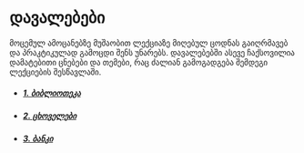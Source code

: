 # დავალებები

მოცემულ ამოცანებზე მუშაობით ლექციაზე მიღებულ ცოდნას გაიღრმავებ და პრაკტიკულად გამოცდი შენს უნარებს. დავალებებში ასევე ჩაქსოვილია დამატებითი ცნებები და თემები, რაც ძალიან გამოგადგება შემდეგი ლექციების შესწავლაში.

- ##### [1. ბიბლიოთეკა](./library.md)
- ##### [2. ცხოველები](./animals.md)
- ##### [3. ბანკი](./bank.md)
